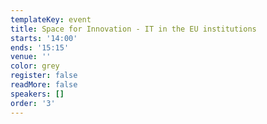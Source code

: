 ```yaml
---
templateKey: event
title: Space for Innovation - IT in the EU institutions
starts: '14:00'
ends: '15:15'
venue: ''
color: grey
register: false
readMore: false
speakers: []
order: '3'
---
```

